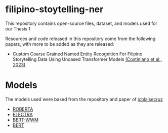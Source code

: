 # filipino-stoytelling-ner
This repository contains open-source files, dataset, and models used for our Thesis 1 

Resources and code released in this repository come from the following papers, with more to be added as they are released:
* Custom Coarse Grained Named Entity Recognition For Filipino Storytelling Data Using Uncased Transformer Models [(Costiniano et al., 2023)](https://drive.google.com/file/d/1kQ-F6iSBAnrZv9FD8gkiTWXcmOMtxBit/view?usp=sharing)

# Models
The models used were based from the repository and paper of [jcblaisecruz](https://github.com/jcblaisecruz02/Filipino-Text-Benchmarks)
  * [ROBERTA](https://huggingface.co/scostiniano/roberta-tagalog-base-ner-v1) 
  * [ELECTRA](https://huggingface.co/scostiniano/electra-tagalog-base-uncased-discriminator-ner-v1)
  * [BERT-WWM](https://huggingface.co/scostiniano/bert-tagalog-base-uncased-WWM-ner-v1)
  * [BERT](scostiniano/bert-tagalog-base-uncased-ner-v1)
